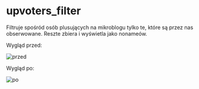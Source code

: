 upvoters_filter
===============

Filtruje spośród osób plusujących na mikroblogu tylko te, które są przez nas obserwowane. Reszte zbiera i wyświetla jako nonameów. 


Wygląd przed: 

![przed](http://i.imgur.com/CbUZEQj.jpg "Wygląd przed zastosowaniem userscriptu")


Wygląd po: 

![po](http://i.imgur.com/x8koeet.png "Wygląd po zastosowaniem userscriptu")
